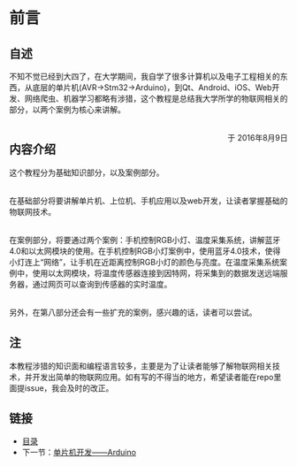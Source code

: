 # 前言

## 自述

不知不觉已经到大四了，在大学期间，我自学了很多计算机以及电子工程相关的东西，从底层的单片机(AVR->Stm32->Arduino)，到Qt、Android、iOS、Web开发、网络爬虫、机器学习都略有涉猎，这个教程是总结我大学所学的物联网相关的部分，以两个案例为核心来讲解。<br><br>

<span style="float:right">于 2016年8月9日</span>

## 内容介绍
这个教程分为基础知识部分，以及案例部分。<br><br>

在基础部分将要讲解单片机、上位机、手机应用以及web开发，让读者掌握基础的物联网技术。<br><br>

在案例部分，将要通过两个案例：手机控制RGB小灯、温度采集系统，讲解蓝牙4.0和以太网模块的使用。在手机控制RGB小灯案例中，使用蓝牙4.0技术，使得小灯连上“网络”，让手机在近距离控制RGB小灯的颜色与亮度。在温度采集系统案例中，使用以太网模块，将温度传感器连接到因特网，将采集到的数据发送远端服务器，通过网页可以查询到传感器的实时温度。<br><br>

另外，在第八部分还会有一些扩充的案例，感兴趣的话，读者可以尝试。

## 注
本教程涉猎的知识面和编程语言较多，主要是为了让读者能够了解物联网相关技术，并开发出简单的物联网应用。如有写的不得当的地方，希望读者能在repo里面提issue，我会及时的改正。

## 链接
- [目录](directory.md)  
- 下一节：[单片机开发——Arduino](1.0.md)
